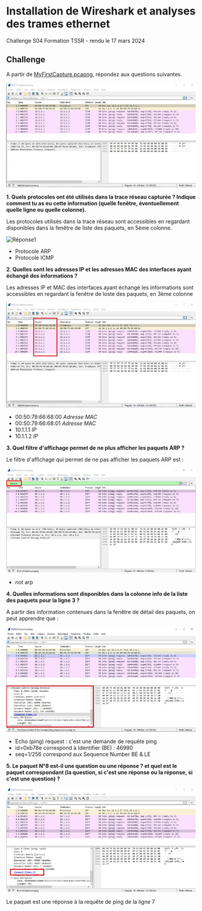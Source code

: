 # Installation de Wireshark et analyses des trames ethernet

Challenge S04 Formation TSSR - rendu le 17 mars 2024

## Challenge

A partir de  [MyFirstCapture.pcapng](https://github.com/WildCodeSchool/TSSR_Resources/raw/main/pcap/MyFirstCapture.pcapng), répondez aux questions suivantes.

![MyFirstCapture.pcapng](./attachment/MyFirstCapture_Wireshark.jpg)

**1. Quels protocoles ont été utilisés dans la trace réseau capturée ? Indique comment tu as eu cette information (quelle fenêtre, éventuellement quelle ligne ou quelle colonne).**

Les protocoles utilisés dans la trace réseau sont accessibles en regardant disponibles dans la fenêtre de liste des paquets, en 5ème colonne.

![Réponse1](./ttachment/MyFirstCapture_Wireshark_01.jpg)

* Protocole ARP
* Protocole ICMP

**2. Quelles sont les adresses IP et les adresses MAC des interfaces ayant échangé des informations ?**

Les adresses IP et MAC des interfaces ayant échangé les informations sont accessibles en regardant la fenêtre de loste des paquets, en 3ème colonne

![Réponse2](./attachment/MyFirstCapture_Wireshark_02.jpg)

* 00:50:79:66:68:00 _Adresse MAC_
* 00:50:79:66:68:01 _Adresse MAC_
* 10.1.1.1 _IP_
* 10.1.1.2 _IP_

**3. Quel filtre d'affichage permet de ne plus afficher les paquets ARP ?**

Le filtre d'affichage qui permet de ne pas afficher les paquets ARP est :

![Réponse3](./attachment/MyFirstCapture_Wireshark_03.jpg)

* not arp

**4. Quelles informations sont disponibles dans la colonne info de la liste des paquets pour la ligne 3 ?**

A partir des information contenues dans la fenêtre de détail des paquets, on peut apprendre que :

![Réponse4](./attachment/MyFirstCapture_Wireshark_04.jpg)

* Echo (ping) request : c'est une demande de requête ping
* id=0xb78e correspond à Identifier (BE) : 46990
* seq=1/256 correspond aux Sequence Number BE & LE
 
**5. Le paquet N°8 est-il une question ou une réponse ? et quel est le paquet correspondant (la question, si c'est une réponse ou la réponse, si c'est une question) ?**

![Réponse5](./attachment/MyFirstCapture_Wireshark_05.jpg)

Le paquet est une réponse à la requête de ping de la ligne 7
